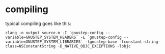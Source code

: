 # compiling

typical compiling goes like this:
```
clang -o output source.m -I `gnustep-config --variable=GNUSTEP_SYSTEM_HEADERS` -L `gnustep-config --variable=GNUSTEP_SYSTEM_LIBRARIES` -lgnustep-base -fconstant-string-class=NSConstantString -D_NATIVE_OBJC_EXCEPTIONS -lobjc
```
